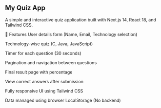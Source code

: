 ## My Quiz App

A simple and interactive quiz application built with Next.js 14, React 18, and Tailwind CSS.

📌 Features
User details form (Name, Email, Technology selection)

Technology-wise quiz (C, Java, JavaScript)

Timer for each question (30 seconds)

Pagination and navigation between questions

Final result page with percentage

View correct answers after submission

Fully responsive UI using Tailwind CSS

Data managed using browser LocalStorage (No backend)

